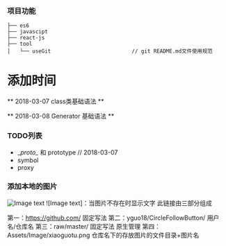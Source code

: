 ### 项目功能
```
├── es6 
├── javascipt
├── react-js
├── tool
│   └── useGit                          // git README.md文件使用规范

```

# 添加时间
** 2018-03-07 class类基础语法 **

** 2018-03-08 Generator 基础语法 ** 

### TODO列表
- \__proto\__ 和 prototype // 2018-03-07
- symbol
- proxy




### 添加本地的图片
![Image text](https://github.com/yguo18/CircleFollowButton/raw/master/Assets/Image/xiaoguotu.png)
![Image text]：当图片不存在时显示文字
此链接由三部分组成

第一：https://github.com/   固定写法
第二：yguo18/CircleFollowButton/    用户名/仓库名
第三：raw/master/     固定写法   原生管理
第四：Assets/Image/xiaoguotu.png   仓库名下的存放图片的文件目录+图片名